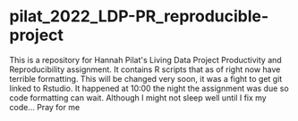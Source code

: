 # pilat_2022_LDP-PR_reproducible-project
This is a repository for Hannah Pilat's Living Data Project Productivity and Reproducibility assignment. 
It contains R scripts that as of right now have terrible formatting.
This will be changed very soon, it was a fight to get git linked to Rstudio. It happened at 10:00 the night the assignment was due so code formatting can wait.
Although I might not sleep well until I fix my code...
Pray for me
